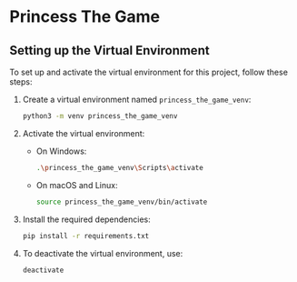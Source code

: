 # Princess The Game

## Setting up the Virtual Environment

To set up and activate the virtual environment for this project, follow these steps:

1. Create a virtual environment named `princess_the_game_venv`:
    ```sh
    python3 -m venv princess_the_game_venv
    ```

2. Activate the virtual environment:

    - On Windows:
        ```sh
        .\princess_the_game_venv\Scripts\activate
        ```

    - On macOS and Linux:
        ```sh
        source princess_the_game_venv/bin/activate
        ```

3. Install the required dependencies:
    ```sh
    pip install -r requirements.txt
    ```

3. To deactivate the virtual environment, use:
    ```sh
    deactivate
    ```